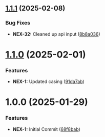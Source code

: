 ## [1.1.1](https://github.com/AskEli-io/logger/compare/v1.1.0...v1.1.1) (2025-02-08)


### Bug Fixes

* **NEX-32:** Cleaned up api input ([8b8a036](https://github.com/AskEli-io/logger/commit/8b8a03696b3a1b691e816da3ab1a41f04cf74dcd))

# [1.1.0](https://github.com/AskEli-io/logger/compare/v1.0.0...v1.1.0) (2025-02-01)


### Features

* **NEX-1:** Updated casing ([91da7ab](https://github.com/AskEli-io/logger/commit/91da7abc036777bbc147f092678ee57bfbcae849))

# 1.0.0 (2025-01-29)


### Features

* **NEX-1:** Initial Commit ([68f8bab](https://github.com/AskEli-io/logger/commit/68f8babd0f19a03e7e8edd54cbab75383eba6e88))

